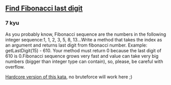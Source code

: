 <h2><a href=https://www.codewars.com/kata/56b7251b81290caf76000978/train/javascript target="_blank">Find Fibonacci last digit</a></h2><h3>7 kyu</h3><p>As you probably know, Fibonacci sequence are the numbers in the following integer sequence:1, 1, 2, 3, 5, 8, 13...Write a method that takes the index as an argument and returns last digit from fibonacci number. Example:  getLastDigit(15) - 610. Your method must return 0 because the last digit of 610 is 0.Fibonacci sequence grows very fast and value can take very big numbers (bigger than integer type can contain), so, please, be careful with overflow.</p><p><a href="http://www.codewars.com/kata/find-last-fibonacci-digit-hardcore-version" data-turbolinks="false" target="_blank">Hardcore version of this kata</a>, no bruteforce will work here ;)</p>